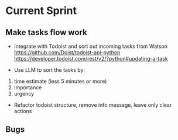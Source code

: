 # Current Sprint

## Make tasks flow work

* Integrate with Todoist and sort out incoming tasks from Watson
https://github.com/Doist/todoist-api-python
https://developer.todoist.com/rest/v2/?python#updating-a-task

* Use LLM to sort the tasks by:
1. time estimate (less 5 minutes or more)
2. importance
3. urgency

* Refactor todoist structure, remove info message, leave only clear actions

## Bugs
